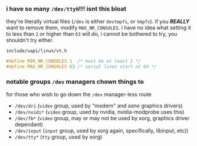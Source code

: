 ### i have so many `/dev/ttyN`!!! isnt this bloat

they're literally virtual files (`/dev` is either `devtmpfs`, or `tmpfs`). if you ***REALLY*** want to remove them, modify `MAX_NR_CONSOLES`. i have no idea what setting it to less than `2` or higher than `63` will do, i cannot be bothered to try, you shouldn't try either.

`include/uapi/linux/vt.h`

```c
#define MIN_NR_CONSOLES 1  /* must be at least 1 */
#define MAX_NR_CONSOLES 63 /* serial lines start at 64 */
```

### notable groups `/dev` managers chown things to

for those who wish to go down the `/dev` manager-less route

- `/dev/dri` (`video` group, used by "modern" and *sane* graphics drivers)
- `/dev/nvidi*` (`video` group, used by nvidia, nvidia-modprobe uses this)
- `/dev/fb*` (`video` group, may or may not be used by xorg, graphics driver dependant)
- `/dev/input` (`input` group, used by xorg again, specifically, libinput, etc))
- `/dev/tty*` (`tty` group, used by xorg)
